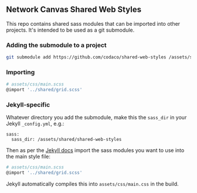 ## Network Canvas Shared Web Styles

This repo contains shared sass modules that can be imported into other projects. It's intended to be used as a git submodule.

### Adding the submodule to a project

```bash
git submodule add https://github.com/codaco/shared-web-styles /assets/shared
```

### Importing
```bash
# assets/css/main.scss
@import '../shared/grid.scss'
```

### Jekyll-specific

Whatever directory you add the submodule, make this the `sass_dir` in your Jekyll `_config.yml`, e.g.:

```
sass:
  sass_dir: /assets/shared/shared-web-styles
```


Then as per the [Jekyll docs](https://jekyllrb.com/docs/assets/) import the sass modules you want to use into the main style file:

```bash
# assets/css/main.scss
@import '../shared/grid.scss'
```

Jekyll automatically compiles this into `assets/css/main.css` in the build.
